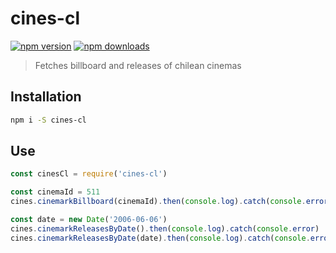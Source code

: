 # cines-cl

[![npm version](https://img.shields.io/npm/v/cines-cl.svg)](https://www.npmjs.com/package/cines-cl)
[![npm downloads](https://img.shields.io/npm/dm/cines-cl.svg)](https://www.npmjs.com/package/cines-cl)

> Fetches billboard and releases of chilean cinemas

## Installation

```bash
npm i -S cines-cl
```

## Use

```js
const cinesCl = require('cines-cl')

const cinemaId = 511
cines.cinemarkBillboard(cinemaId).then(console.log).catch(console.error)

const date = new Date('2006-06-06')
cines.cinemarkReleasesByDate().then(console.log).catch(console.error)
cines.cinemarkReleasesByDate(date).then(console.log).catch(console.error)

```
